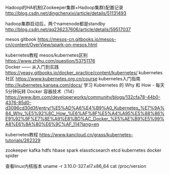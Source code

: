 Hadoop的HA机制(Zookeeper集群+Hadoop集群)配置记录
http://blog.csdn.net/dingchenxixi/article/details/51131493

hadoop集群启动后，两个namenode都是standby
http://blog.csdn.net/qq236237606/article/details/59517037

mesos gitbook
https://mesos-cn.gitbooks.io/mesos-cn/content/OverView/spark-on-mesos.html

kubernetes教程
mesos/kubernetes区别
https://www.zhihu.com/question/53751176  
Docker —— 从入门到实践
https://yeasy.gitbooks.io/docker_practice/content/kubernetes/
kubernetes社区
https://www.kubernetes.org.cn/course
kubernetes入门指南
http://kubernetes.kansea.com/docs/
学习 Kubernetes 的 Why 和 How - 每天5分钟玩转 Docker 容器技术（114）
https://www.ibm.com/developerworks/community/blogs/132cfa78-44b0-4376-85d0-d3096cd30d3f/entry/%E5%AD%A6%E4%B9%A0_Kubernetes_%E7%9A%84_Why_%E5%92%8C_How_%E6%AF%8F%E5%A4%A95%E5%88%86%E9%92%9F%E7%8E%A9%E8%BD%AC_Docker_%E5%AE%B9%E5%99%A8%E6%8A%80%E6%9C%AF_114?lang=en

kubernetes教程
https://www.kancloud.cn/grass/kubernetes-tutorials/262329


zookeeper
kafka
hdfs
hbase
spark
elassticsearch
etcd
kubernetes
docker
spider

查看linux内核版本
uname -r 3.10.0-327.el7.x86_64
cat /proc/version